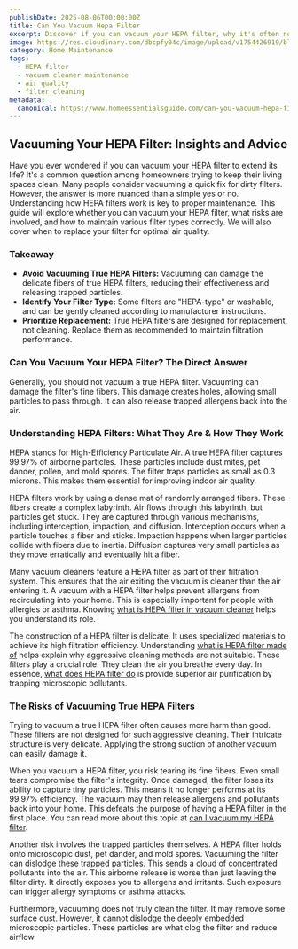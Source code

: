 ```yaml
---
publishDate: 2025-08-06T00:00:00Z
title: Can You Vacuum Hepa Filter
excerpt: Discover if you can vacuum your HEPA filter, why it's often not recommended, and how to properly maintain different filter types for clean air.
image: https://res.cloudinary.com/dbcpfy04c/image/upload/v1754426919/blog_image_1754426919_ucehqa.webp
category: Home Maintenance
tags:
  - HEPA filter
  - vacuum cleaner maintenance
  - air quality
  - filter cleaning
metadata:
  canonical: https://www.homeessentialsguide.com/can-you-vacuum-hepa-filter
---
```


## Vacuuming Your HEPA Filter: Insights and Advice

Have you ever wondered if you can vacuum your HEPA filter to extend its life? It's a common question among homeowners trying to keep their living spaces clean. Many people consider vacuuming a quick fix for dirty filters. However, the answer is more nuanced than a simple yes or no. Understanding how HEPA filters work is key to proper maintenance. This guide will explore whether you can vacuum your HEPA filter, what risks are involved, and how to maintain various filter types correctly. We will also cover when to replace your filter for optimal air quality.

### Takeaway

*   **Avoid Vacuuming True HEPA Filters:** Vacuuming can damage the delicate fibers of true HEPA filters, reducing their effectiveness and releasing trapped particles.
*   **Identify Your Filter Type:** Some filters are "HEPA-type" or washable, and can be gently cleaned according to manufacturer instructions.
*   **Prioritize Replacement:** True HEPA filters are designed for replacement, not cleaning. Replace them as recommended to maintain filtration performance.

### Can You Vacuum Your HEPA Filter? The Direct Answer

Generally, you should not vacuum a true HEPA filter. Vacuuming can damage the filter's fine fibers. This damage creates holes, allowing small particles to pass through. It can also release trapped allergens back into the air.

### Understanding HEPA Filters: What They Are & How They Work

HEPA stands for High-Efficiency Particulate Air. A true HEPA filter captures 99.97% of airborne particles. These particles include dust mites, pet dander, pollen, and mold spores. The filter traps particles as small as 0.3 microns. This makes them essential for improving indoor air quality.

HEPA filters work by using a dense mat of randomly arranged fibers. These fibers create a complex labyrinth. Air flows through this labyrinth, but particles get stuck. They are captured through various mechanisms, including interception, impaction, and diffusion. Interception occurs when a particle touches a fiber and sticks. Impaction happens when larger particles collide with fibers due to inertia. Diffusion captures very small particles as they move erratically and eventually hit a fiber.

Many vacuum cleaners feature a HEPA filter as part of their filtration system. This ensures that the air exiting the vacuum is cleaner than the air entering it. A vacuum with a HEPA filter helps prevent allergens from recirculating into your home. This is especially important for people with allergies or asthma. Knowing [what is HEPA filter in vacuum cleaner](https://homeessentialsguide.com/what-is-hepa-filter-in-vacuum-cleaner) helps you understand its role.

The construction of a HEPA filter is delicate. It uses specialized materials to achieve its high filtration efficiency. Understanding [what is HEPA filter made of](https://homeessentialsguide.com/what-is-hepa-filter-made-of) helps explain why aggressive cleaning methods are not suitable. These filters play a crucial role. They clean the air you breathe every day. In essence, [what does HEPA filter do](https://homeessentialsguide.com/what-does-hepa-filter-do) is provide superior air purification by trapping microscopic pollutants.

### The Risks of Vacuuming True HEPA Filters

Trying to vacuum a true HEPA filter often causes more harm than good. These filters are not designed for such aggressive cleaning. Their intricate structure is very delicate. Applying the strong suction of another vacuum can easily damage it.

When you vacuum a HEPA filter, you risk tearing its fine fibers. Even small tears compromise the filter's integrity. Once damaged, the filter loses its ability to capture tiny particles. This means it no longer performs at its 99.97% efficiency. The vacuum may then release allergens and pollutants back into your home. This defeats the purpose of having a HEPA filter in the first place. You can read more about this topic at [can I vacuum my HEPA filter](https://homeessentialsguide.com/can-i-vacuum-my-hepa-filter).

Another risk involves the trapped particles themselves. A HEPA filter holds onto microscopic dust, pet dander, and mold spores. Vacuuming the filter can dislodge these trapped particles. This sends a cloud of concentrated pollutants into the air. This airborne release is worse than just leaving the filter dirty. It directly exposes you to allergens and irritants. Such exposure can trigger allergy symptoms or asthma attacks.

Furthermore, vacuuming does not truly clean the filter. It may remove some surface dust. However, it cannot dislodge the deeply embedded microscopic particles. These particles are what clog the filter and reduce airflow